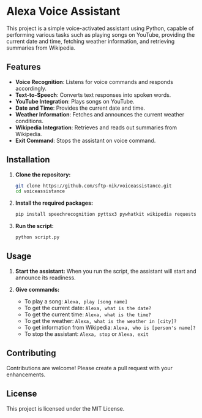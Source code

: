 # Alexa Voice Assistant

This project is a simple voice-activated assistant using Python, capable of performing various tasks such as playing songs on YouTube, providing the current date and time, fetching weather information, and retrieving summaries from Wikipedia.

## Features

- **Voice Recognition**: Listens for voice commands and responds accordingly.
- **Text-to-Speech**: Converts text responses into spoken words.
- **YouTube Integration**: Plays songs on YouTube.
- **Date and Time**: Provides the current date and time.
- **Weather Information**: Fetches and announces the current weather conditions.
- **Wikipedia Integration**: Retrieves and reads out summaries from Wikipedia.
- **Exit Command**: Stops the assistant on voice command.

## Installation

1. **Clone the repository:**
   ```sh
   git clone https://github.com/sftp-nik/voiceassistance.git
   cd voiceassistance 
   ```

2. **Install the required packages:**
   ```sh
   pip install speechrecognition pyttsx3 pywhatkit wikipedia requests beautifulsoup4
   ```

3. **Run the script:**
   ```sh
   python script.py
   ```

## Usage

1. **Start the assistant:**
   When you run the script, the assistant will start and announce its readiness.

2. **Give commands:**
   - To play a song: `Alexa, play [song name]`
   - To get the current date: `Alexa, what is the date?`
   - To get the current time: `Alexa, what is the time?`
   - To get the weather: `Alexa, what is the weather in [city]?`
   - To get information from Wikipedia: `Alexa, who is [person's name]?`
   - To stop the assistant: `Alexa, stop` or `Alexa, exit`

## Contributing

Contributions are welcome! Please create a pull request with your enhancements.

## License

This project is licensed under the MIT License.


